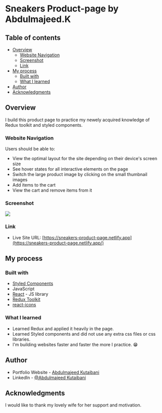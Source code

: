 # Sneakers Product-page by Abdulmajeed.K

## Table of contents

- [Overview](#overview)
  - [Website Navigation](#website-navigation)
  - [Screenshot](#screenshot)
  - [Link](#links)
- [My process](#my-process)
  - [Built with](#built-with)
  - [What I learned](#what-i-learned)
- [Author](#author)
- [Acknowledgments](#acknowledgments)

## Overview

I build this product page to practice my newely acquired knowledge of Redux toolkit and styled components.

### Website Navigation

Users should be able to:

- View the optimal layout for the site depending on their device's screen size
- See hover states for all interactive elements on the page
- Switch the large product image by clicking on the small thumbnail images
- Add items to the cart
- View the cart and remove items from it

### Screenshot

![](./images/desktop-design.jpg)

### Link

- Live Site URL: [https://sneakers-product-page.netlify.app](https://sneakers-product-page.netlify.app/)

## My process

### Built with

- [Styled Components](https://styled-components.com/)
- JavaScript
- [React](https://reactjs.org/) - JS library
- [Redux Toolkit](https://redux-toolkit.js.org/)
- [react-icons](https://react-icons.github.io/react-icons/)

### What I learned

- Learned Redux and applied it heavily in the page.
- Learned Styled components and did not use any extra css files or css libraries.
- I'm building websites faster and faster the more I practice. 😁

## Author

- Portfolio Website - [Abdulmajeed Kutaibani](https://www.abdulmajeedk.com/)
- LinkedIn - [@Abdulmajeed Kutaibani](https://www.linkedin.com/in/abdulmajeed-kutaibani/)

## Acknowledgments

I would like to thank my lovely wife for her support and motivation.

